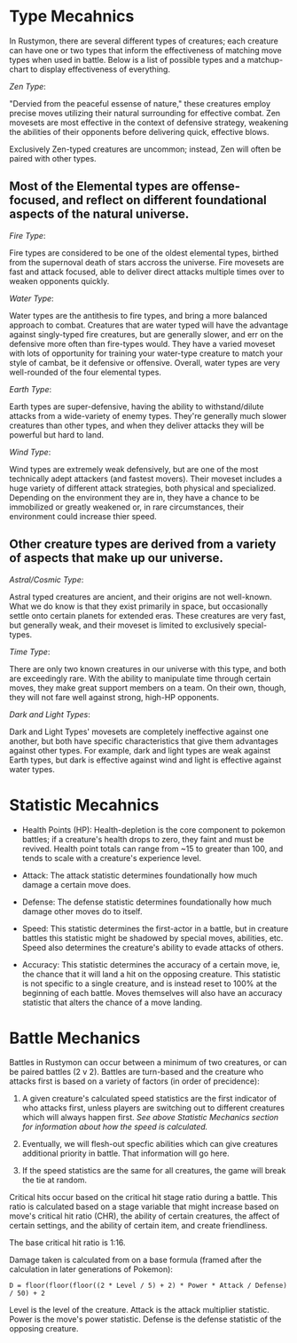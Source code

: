 # Type Mecahnics
In Rustymon, there are several different types of creatures; each creature can have one or two types that inform the effectiveness of matching move types when used in battle.
Below is a list of possible types and a matchup-chart to display effectiveness of everything.

*Zen Type*:

"Dervied from the peaceful essense of nature," these creatures employ precise moves utilizing their natural surrounding for effective combat.
Zen movesets are most effective in the context of defensive strategy, weakening the abilities of their opponents before delivering quick, effective blows.

Exclusively Zen-typed creatures are uncommon; instead, Zen will often be paired with other types. 

## Most of the **Elemental** types are offense-focused, and reflect on different foundational aspects of the natural universe.

*Fire Type*:

Fire types are considered to be one of the oldest elemental types, birthed from the supernoval death of stars accross the universe.
Fire movesets are fast and attack focused, able to deliver direct attacks multiple times over to weaken opponents quickly.  

*Water Type*:

Water types are the antithesis to fire types, and bring a more balanced approach to combat. Creatures that are water typed will have the advantage against singly-typed fire creatures, but are generally slower, and err on the defensive more often than fire-types would. They have a varied moveset with lots of opportunity for training your water-type creature to match your style of cambat, be it defensive or offensive. Overall, water types are very well-rounded of the four elemental types. 

*Earth Type*:

Earth types are super-defensive, having the ability to withstand/dilute attacks from a wide-variety of enemy types. They're generally much slower creatures than other types, and when they deliver attacks they will be powerful but hard to land. 

*Wind Type*:

Wind types are extremely weak defensively, but are one of the most technically adept attackers (and fastest movers). Their moveset includes a huge variety of different attack strategies, both physical and specialized. Depending on the environment they are in, they have a chance to be immobilized or greatly weakened or, in rare circumstances, their environment could increase thier speed.

## Other creature types are derived from a variety of aspects that make up our universe.

*Astral/Cosmic Type*:

Astral typed creatures are ancient, and their origins are not well-known. What we do know is that they exist primarily in space, but occasionally settle onto certain planets for extended eras. These creatures are very fast, but generally weak, and their moveset is limited to exclusively special-types.  

*Time Type*:

There are only two known creatures in our universe with this type, and both are exceedingly rare. With the ability to manipulate time through certain moves, they make great support members on a team. On their own, though, they will not fare well against strong, high-HP opponents. 

*Dark and Light Types*:

Dark and Light Types' movesets are completely ineffective against one another, but both have specific characteristics that give them advantages against other types. For example, dark and light types are weak against Earth types, but dark is effective against wind and light is effective against water types.

# Statistic Mecahnics

- Health Points (HP): Health-depletion is the core component to pokemon battles; if a creature's health drops to zero, they faint and must be revived. Health point totals can range from ~15 to greater than 100, and tends to scale with a creature's experience level.

- Attack: The attack statistic determines foundationally how much damage a certain move does.

- Defense: The defense statistic determines foundationally how much damage other moves do to itself.

- Speed: This statistic determines the first-actor in a battle, but in creature battles this statistic might be shadowed by special moves, abilities, etc. Speed also determines the creature's ability to evade attacks of others.

- Accuracy: This statistic determines the accuracy of a certain move, ie, the chance that it will land a hit on the opposing creature. This statistic is not specific to a single creature, and is instead reset to 100% at the beginning of each battle. Moves themselves will also have an accuracy statistic that alters the chance of a move landing.

# Battle Mechanics

Battles in Rustymon can occur between a minimum of two creatures, or can be paired battles (2 v 2). Battles are turn-based and the creature who attacks first is based on a variety of factors (in order of precidence):
    
1. A given creature's calculated speed statistics are the first indicator of who attacks first, unless players are switching out to different creatures which will always happen first. *See above Statistic Mechanics section for information about how the speed is calculated.*

2. Eventually, we will flesh-out specfic abilities which can give creatures additional priority in battle. That information will go here.

3. If the speed statistics are the same for all creatures, the game will break the tie at random.

Critical hits occur based on the critical hit stage ratio during a battle. This ratio is calculated based on a stage variable that might increase based on move's critical hit ratio (CHR), the ability of certain creatures, the affect of certain settings, and the ability of certain item, and create friendliness.

The base critical hit ratio is 1:16.

Damage taken is calculated from on a base formula (framed after the calculation in later generations of Pokemon):

    D = floor(floor(floor((2 * Level / 5) + 2) * Power * Attack / Defense) / 50) + 2

Level is the level of the creature. Attack is the attack multiplier statistic. Power is the move's power statistic. Defense is the defense statistic of the opposing creature. 

